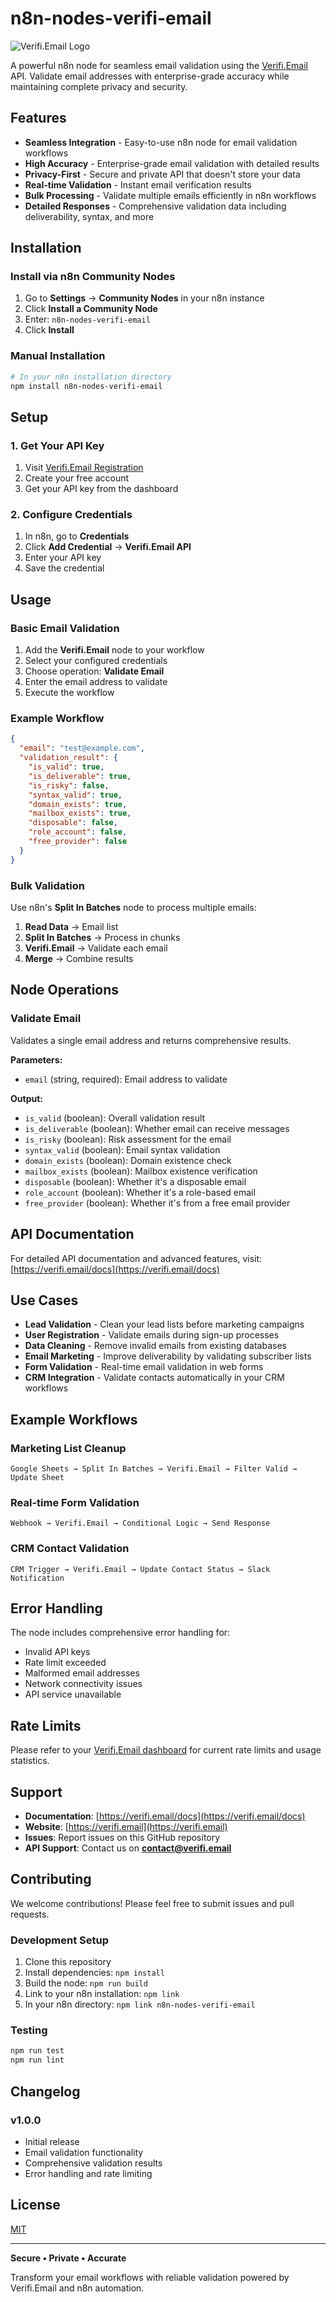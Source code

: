 # n8n-nodes-verifi-email

![Verifi.Email Logo](https://user-images.githubusercontent.com/10284570/173569848-c624317f-42b1-45a6-ab09-f0ea3c247648.png)

A powerful n8n node for seamless email validation using the [Verifi.Email](https://verifi.email) API. Validate email addresses with enterprise-grade accuracy while maintaining complete privacy and security.

## Features

- **Seamless Integration** - Easy-to-use n8n node for email validation workflows
- **High Accuracy** - Enterprise-grade email validation with detailed results
- **Privacy-First** - Secure and private API that doesn't store your data
- **Real-time Validation** - Instant email verification results
- **Bulk Processing** - Validate multiple emails efficiently in n8n workflows
- **Detailed Responses** - Comprehensive validation data including deliverability, syntax, and more

## Installation

### Install via n8n Community Nodes

1. Go to **Settings** → **Community Nodes** in your n8n instance
2. Click **Install a Community Node**
3. Enter: `n8n-nodes-verifi-email`
4. Click **Install**

### Manual Installation

```bash
# In your n8n installation directory
npm install n8n-nodes-verifi-email
```

## Setup

### 1. Get Your API Key

1. Visit [Verifi.Email Registration](https://app.verifi.email/register)
2. Create your free account
3. Get your API key from the dashboard

### 2. Configure Credentials

1. In n8n, go to **Credentials**
2. Click **Add Credential** → **Verifi.Email API**
3. Enter your API key
4. Save the credential

## Usage

### Basic Email Validation

1. Add the **Verifi.Email** node to your workflow
2. Select your configured credentials
3. Choose operation: **Validate Email**
4. Enter the email address to validate
5. Execute the workflow

### Example Workflow

```json
{
  "email": "test@example.com",
  "validation_result": {
    "is_valid": true,
    "is_deliverable": true,
    "is_risky": false,
    "syntax_valid": true,
    "domain_exists": true,
    "mailbox_exists": true,
    "disposable": false,
    "role_account": false,
    "free_provider": false
  }
}
```

### Bulk Validation

Use n8n's **Split In Batches** node to process multiple emails:

1. **Read Data** → Email list
2. **Split In Batches** → Process in chunks
3. **Verifi.Email** → Validate each email
4. **Merge** → Combine results

## Node Operations

### Validate Email
Validates a single email address and returns comprehensive results.

**Parameters:**
- `email` (string, required): Email address to validate

**Output:**
- `is_valid` (boolean): Overall validation result
- `is_deliverable` (boolean): Whether email can receive messages
- `is_risky` (boolean): Risk assessment for the email
- `syntax_valid` (boolean): Email syntax validation
- `domain_exists` (boolean): Domain existence check
- `mailbox_exists` (boolean): Mailbox existence verification
- `disposable` (boolean): Whether it's a disposable email
- `role_account` (boolean): Whether it's a role-based email
- `free_provider` (boolean): Whether it's from a free email provider

## API Documentation

For detailed API documentation and advanced features, visit: [https://verifi.email/docs](https://verifi.email/docs)

## Use Cases

- **Lead Validation** - Clean your lead lists before marketing campaigns
- **User Registration** - Validate emails during sign-up processes
- **Data Cleaning** - Remove invalid emails from existing databases
- **Email Marketing** - Improve deliverability by validating subscriber lists
- **Form Validation** - Real-time email validation in web forms
- **CRM Integration** - Validate contacts automatically in your CRM workflows

## Example Workflows

### Marketing List Cleanup
```
Google Sheets → Split In Batches → Verifi.Email → Filter Valid → Update Sheet
```

### Real-time Form Validation
```
Webhook → Verifi.Email → Conditional Logic → Send Response
```

### CRM Contact Validation
```
CRM Trigger → Verifi.Email → Update Contact Status → Slack Notification
```

## Error Handling

The node includes comprehensive error handling for:
- Invalid API keys
- Rate limit exceeded
- Malformed email addresses
- Network connectivity issues
- API service unavailable

## Rate Limits

Please refer to your [Verifi.Email dashboard](https://app.verifi.email) for current rate limits and usage statistics.

## Support

- **Documentation**: [https://verifi.email/docs](https://verifi.email/docs)
- **Website**: [https://verifi.email](https://verifi.email)
- **Issues**: Report issues on this GitHub repository
- **API Support**: Contact us on **contact@verifi.email**

## Contributing

We welcome contributions! Please feel free to submit issues and pull requests.

### Development Setup

1. Clone this repository
2. Install dependencies: `npm install`
3. Build the node: `npm run build`
4. Link to your n8n installation: `npm link`
5. In your n8n directory: `npm link n8n-nodes-verifi-email`

### Testing

```bash
npm run test
npm run lint
```

## Changelog

### v1.0.0
- Initial release
- Email validation functionality
- Comprehensive validation results
- Error handling and rate limiting

## License

[MIT](LICENSE.md)

---

**Secure • Private • Accurate**

Transform your email workflows with reliable validation powered by Verifi.Email and n8n automation.